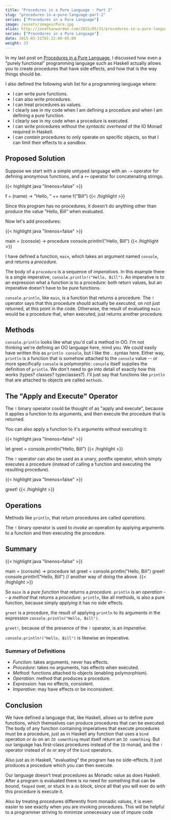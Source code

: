 ```yaml
---
title: "Procedures in a Pure Language - Part 2"
slug: "procedures-in-a-pure-language-part-2"
series: ["Procedures in a Pure Language"]
image: /assets/images/Pure.jpg
alias: http://jonathanwarden.com/2015/05/31/procedures-in-a-pure-language-part-2/
series: ["Procedures in a Pure Language"]
date: 2015-05-31T01:22:00-05:00
weight: 33
---
```


In my last post on <a href="http://jonathanwarden.com/2015/05/28/procedures-in-a-pure-language/">Procedures in a Pure Language</a>, I discussed how even a "purely functional" programming language such as Haskell actually allows you to create procedures that have side effects, and how that is the way things should be.

I also defined the following wish list for a programming language where:
<ul>
 	<li>I can write pure functions.</li>
 	<li>I can also write procedures.</li>
 	<li>I can treat procedures as values.</li>
 	<li>I clearly see in my code when I am defining a procedure and when I am defining a pure function.</li>
 	<li>I clearly see in my code when a procedure is executed.</li>
 	<li>I can write procedures without the <em>syntactic overhead</em> of the IO Monad required in Haskell.</li>
 	<li>I can <em>contain</em> procedures to only operate on specific objects, so that I can limit their effects to a <em>sandbox</em>.</li>
</ul>
<h2>Proposed Solution</h2>
Suppose we start with a simple untyped language with an <code>-></code> operator for defining anonymous functions, and a <code>++</code> operator for concatenating strings.

{{< highlight java "linenos=false" >}}

f = (name) -> "Hello, " ++ name
f("Bill")
{{< /highlight >}}

Since this program has no procedures, it doesn't do anything other than produce the value "Hello, Bill" when evaluated.

Now let's add procedures:

{{< highlight java "linenos=false" >}}

main = (console) -> procedure
	console.println!("Hello, Bill")
{{< /highlight >}}

I have defined a function, <code>main</code>, which takes an argument named <code>console</code>, and returns a <em>procedure</em>.

The body of a <code>procedure</code> is a sequence of <em>imperatives</em>.  In this example there is a single imperative, <code>console.println!("Hello, Bill")</code>.  An imperative is to an expression what a function is to a procedure: both return values, but an imperative doesn't have to be pure functions.

<code>console.println</code>, like <code>main</code>, is a function that returns a procedure.  The <code>!</code> operator says that this procedure should actually be <em>executed</em>, on not just returned, at this point in the code.  Otherwise, the result of evaluating <code>main</code> would be a procedure that, when executed, just returns another procedure.
<h2>Methods</h2>
<code>console.println</code> looks like what you'd call a method in OO.  I'm not thinking&nbsp;we're defining an OO language here, mind you.  We could easily have written this as <code>println console</code>, but I like the <code>.</code> syntax here.  Either way, <code>println</code> is a function that is somehow attached to the <code>console</code> value -- or more specifically <code>console</code> is polymorphic: <code>console</code> itself supplies the definition of <code>println</code>.  We don't need to go into detail of exactly how this works (types? classes? typeclasses?).  I'll just say that functions like <code>println</code> that are attached to objects are called <code>methods</code>.
<h2>The "Apply and Execute" Operator</h2>
The <code>!</code> binary operator could be thought of as "apply and execute", because it applies a function to its arguments, and then execute the procedure that is returned.

You can also apply a function to it's arguments without executing it:

{{< highlight java "linenos=false" >}}

let greet = console.println("Hello, Bill")
{{< /highlight >}}

The <code>!</code> operator can also be used as a unary, postfix operator, which simply executes a procedure (instead of calling a function and executing the resulting procedure).

{{< highlight java "linenos=false" >}}

greet!
{{< /highlight >}}
<h2>Operations</h2>
Methods like <code>println</code>, that <em>return</em> procedures are called <em>operations</em>.

The <code>!</code> binary operator is used to <em>invoke</em> an operation by applying arguments to a function and then executing the procedure.
<h2>Summary</h2>

{{< highlight java "linenos=false" >}}

main = (console) -> procedure
	let greet = console.println("Hello, Bill")
	greet!
console.println!("Hello, Bill") // another way of doing the above.
{{< /highlight >}}

So <code>main</code> is a <em>pure function</em> that returns a <em>procedure</em>.  <code>println</code> is an <em>operation</em> -- a <em>method</em> that returns a <em>procedure</em>.  <code>println</code>, like all methods, is also a pure function, because simply <em>applying</em> it has no side effects.

<code>greet</code> is a procedure, the result of applying <code>println</code> to its arguments in the expression <code>console.println("Hello, Bill")</code>.

<code>greet!</code>, because of the presence of the <code>!</code> operator, is an <em>imperative</em>.

<code>console.println!("Hello, Bill")</code> is likewise an imperative.
<h3>Summary of Definitions</h3>
<ul>
 	<li><em>Function</em>: takes arguments, never has effects.</li>
 	<li><em>Procedure</em>: takes no arguments, has effects when executed.</li>
 	<li><em>Method</em>: functions attached to objects (enabling polymorphism).</li>
 	<li><em>Operation</em>: method that produces a procedure.</li>
 	<li><em>Expression</em>: has no effects, consistent.</li>
 	<li><em>Imperative</em>: may have effects or be inconsistent.</li>
</ul>
<h2>Conclusion</h2>
We have defined a language that, like Haskell, allows us to define pure functions, which themselves can produce procedures that can be executed.  The body of any function containing imperatives that execute procedures must be a procedure, just as in Haskell any function that uses a <code>bind</code> operation or <code>do</code> on an <code>IO something</code> must itself return an <code>IO something</code>.  But our language has first-class procedures instead of the <code>IO</code> monad, and the <code>!</code> operator instead of <code>do</code> or any of the <code>bind</code> operators.

Also just as in Haskell, "evaluating" the program has no side-effects.  It just produces a procedure which you can then execute.

Our language doesn't treat procedures as Monadic value as does Haskell.  After a program is evaluated there is no need for something that can be bound, <code>fmaped</code> over, or stuck in a <code>do</code> block, since all that you will ever do with this procedure is execute it.

Also by treating procedures differently from monadic values, it is even easier to see exactly when you are invoking procedures.  This will be helpful to a programmer striving to minimize unnecessary use of impure code


